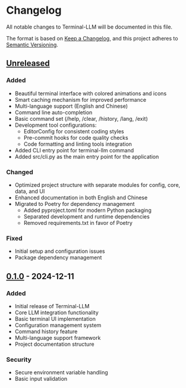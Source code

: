 # Changelog

All notable changes to Terminal-LLM will be documented in this file.

The format is based on [Keep a Changelog](https://keepachangelog.com/en/1.0.0/),
and this project adheres to [Semantic Versioning](https://semver.org/spec/v2.0.0.html).

## [Unreleased]

### Added
- Beautiful terminal interface with colored animations and icons
- Smart caching mechanism for improved performance
- Multi-language support (English and Chinese)
- Command line auto-completion
- Basic command set (/help, /clear, /history, /lang, /exit)
- Development tool configurations:
  - EditorConfig for consistent coding styles
  - Pre-commit hooks for code quality checks
  - Code formatting and linting tools integration
- Added CLI entry point for terminal-llm command
- Added src/cli.py as the main entry point for the application

### Changed
- Optimized project structure with separate modules for config, core, data, and UI
- Enhanced documentation in both English and Chinese
- Migrated to Poetry for dependency management
  - Added pyproject.toml for modern Python packaging
  - Separated development and runtime dependencies
  - Removed requirements.txt in favor of Poetry

### Fixed
- Initial setup and configuration issues
- Package dependency management

## [0.1.0] - 2024-12-11

### Added
- Initial release of Terminal-LLM
- Core LLM integration functionality
- Basic terminal UI implementation
- Configuration management system
- Command history feature
- Multi-language support framework
- Project documentation structure

### Security
- Secure environment variable handling
- Basic input validation

[Unreleased]: https://github.com/yourusername/Terminal-LLM/compare/v0.1.0...HEAD
[0.1.0]: https://github.com/yourusername/Terminal-LLM/releases/tag/v0.1.0
